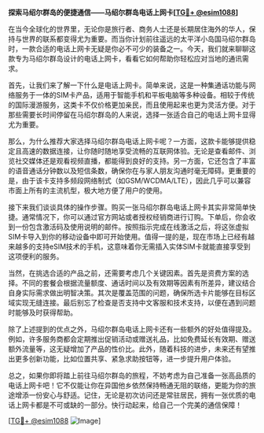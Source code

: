 **探索马绍尔群岛的便捷通信——马绍尔群岛电话上网卡[[TG💪+ @esim1088](https://t.me/s/esim1088)]**

在当今全球化的世界里，无论你是旅行者、商务人士还是长期居住海外的华人，保持与世界的联系都变得尤为重要。而当你计划前往遥远的太平洋小岛国马绍尔群岛时，一款合适的电话上网卡无疑是你必不可少的装备之一。今天，我们就来聊聊这款专为马绍尔群岛设计的电话上网卡，看看它如何帮助你轻松应对当地的通讯需求。

首先，让我们来了解一下什么是电话上网卡。简单来说，这是一种集通话功能与网络服务于一体的SIM卡产品，适用于智能手机和平板电脑等多种设备。相较于传统的国际漫游服务，这类卡不仅价格更加亲民，而且使用起来也更为灵活方便。对于那些需要长时间停留在马绍尔群岛的人来说，选择一张适合自己的电话上网卡显得尤为重要。

那么，为什么推荐大家选择马绍尔群岛电话上网卡呢？一方面，这款卡能够提供稳定且高速的数据连接，让你随时随地享受流畅的互联网体验。无论是查看邮件、浏览社交媒体还是观看视频直播，都能得到良好的支持。另一方面，它还包含了丰富的语音通话分钟数以及短信条数，确保你在与家人朋友沟通时毫无障碍。更重要的是，由于该卡支持多频段网络制式（如GSM/WCDMA/LTE），因此几乎可以兼容市面上所有的主流机型，极大地方便了用户的使用。

接下来我们谈谈具体的操作步骤。购买一张马绍尔群岛电话上网卡其实非常简单快捷。通常情况下，你可以通过官方网站或者授权经销商进行订购。下单后，你会收到一份包含激活码及使用说明的邮件。按照指示完成在线激活之后，将这张虚拟SIM卡导入到你的移动设备中即可开始使用。值得一提的是，现在市场上已经有越来越多的支持eSIM技术的手机，这意味着你无需插入实体SIM卡就能直接享受到这项便利的服务。

当然，在挑选合适的产品之前，还需要考虑几个关键因素。首先是资费方案的选择。不同的套餐会根据流量额度、通话时间以及有效期等因素有所差异，建议结合自身实际需求做出明智决策。其次是覆盖范围的问题，确保所选卡片能够在目标区域实现无缝连接。最后别忘了检查是否支持中文客服和技术支持，以便在遇到问题时能够及时获得帮助。

除了上述提到的优点之外，马绍尔群岛电话上网卡还有一些额外的好处值得提及。例如，许多服务商都会定期推出促销活动或赠送礼品，比如免费延长有效期、赠送额外流量等，这无疑增加了产品的性价比。此外，随着科技的进步，未来还有望推出更多创新功能，比如位置共享、紧急求助按钮等，进一步提升用户体验。

总之，如果你即将踏上前往马绍尔群岛的旅程，不妨考虑为自己准备一张高品质的电话上网卡吧！它不仅能让你在异国他乡依然保持畅通无阻的联络，更能为你的旅途增添一份安心与舒适。记住，无论是初次访问还是常驻居民，拥有一张优质的电话上网卡都是不可或缺的一部分。快行动起来，给自己一个完美的通信保障！

[[TG💪+ @esim1088](https://t.me/s/esim1088) ![Image](https://i.postimg.cc/4NQfJmqS/Snipaste-2025-05-13-00-14-12.png)]